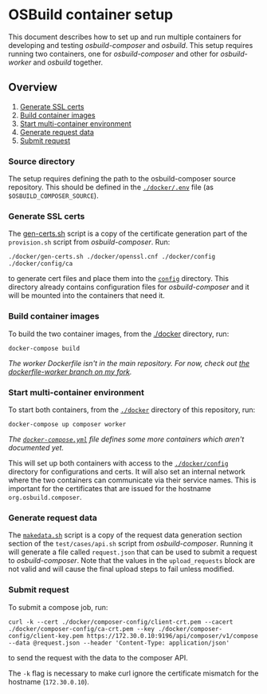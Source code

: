 # OSBuild container setup

This document describes how to set up and run multiple containers for developing and testing *osbuild-composer* and *osbuild*. This setup requires running two containers, one for *osbuild-composer* and other for *osbuild-worker* and *osbuild* together.

## Overview

1. [Generate SSL certs](#generate-ssl-certs)
2. [Build container images](#build-container-images)
3. [Start multi-container environment](#start-multi-container-environment)
4. [Generate request data](#generate-request-data)
5. [Submit request](#submit-request)

### Source directory

The setup requires defining the path to the osbuild-composer source repository. This should be defined in the [`./docker/.env`](./docker/.env) file (as `$OSBUILD_COMPOSER_SOURCE`).

### Generate SSL certs

The [gen-certs.sh](./docker/gen-certs.sh) script is a copy of the certificate generation part of the `provision.sh` script from *osbuild-composer*. Run:
```
./docker/gen-certs.sh ./docker/openssl.cnf ./docker/config ./docker/config/ca
```
to generate cert files and place them into the [`config`](./docker/config) directory. This directory already contains configuration files for *osbuild-composer* and it will be mounted into the containers that need it.

### Build container images

To build the two container images, from the [./docker](./docker) directory, run:
```
docker-compose build
```

*The worker Dockerfile isn't in the main repository. For now, check out [the dockerfile-worker branch on my fork](https://github.com/achilleas-k/osbuild-composer/blob/docker-compose/distribution/Dockerfile-worker).*

### Start multi-container environment

To start both containers, from the [`./docker`](./docker) directory of this repository, run:
```
docker-compose up composer worker
```

*The [`docker-compose.yml`](./docker/docker-composer.yml) file defines some more containers which aren't documented yet.*

This will set up both containers with access to the [`./docker/config`](./docker/config) directory for configurations and certs. It will also set an internal network where the two containers can communicate via their service names. This is important for the certificates that are issued for the hostname `org.osbuild.composer`.

### Generate request data

The [`makedata.sh`](./makedata.sh) script is a copy of the request data generation section section of the `test/cases/api.sh` script from *osbuild-composer*. Running it will generate a file called `request.json` that can be used to submit a request to *osbuild-composer*. Note that the values in the `upload_requests` block are not valid and will cause the final upload steps to fail unless modified.

### Submit request

To submit a compose job, run:
```
curl -k --cert ./docker/composer-config/client-crt.pem --cacert ./docker/composer-config/ca-crt.pem --key ./docker/composer-config/client-key.pem https://172.30.0.10:9196/api/composer/v1/compose --data @request.json --header 'Content-Type: application/json'
```
to send the request with the data to the composer API.

The `-k` flag is necessary to make curl ignore the certificate mismatch for the hostname (`172.30.0.10`).
